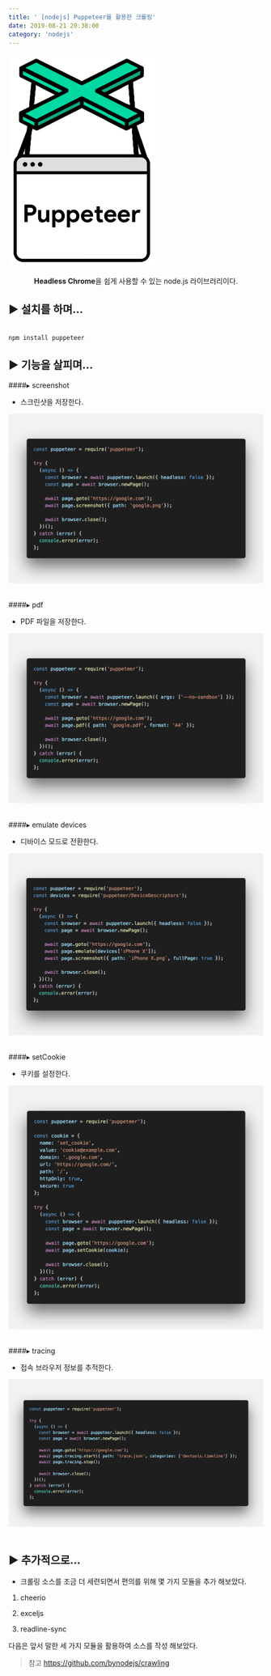 ```yaml
---
title: ' [nodejs] Puppeteer를 활용한 크롤링'
date: 2019-08-21 20:38:00
category: 'nodejs'
---
```


![](../../../assets/nodejs/puppeteer/nodejs.puppeteer.png)
  
<center><strong>Headless Chrome</strong>을 쉽게 사용할 수 있는 node.js 라이브러리이다.</center>

▶︎ 설치를 하며...
-------------
```sh

npm install puppeteer

```

▶︎ 기능을 살피며...
-------------

####▸ screenshot
*   스크린샷을 저장한다.<br />

![](../../../assets/nodejs/puppeteer/nodejs.puppeteer.1.png)
<br /><br />

####▸ pdf
*   PDF 파일을 저장한다.<br />

![](../../../assets/nodejs/puppeteer/nodejs.puppeteer.2.png)
<br /><br />

####▸ emulate devices
*   디바이스 모드로 전환한다.<br />

![](../../../assets/nodejs/puppeteer/nodejs.puppeteer.3.png)
<br /><br />

####▸ setCookie
*   쿠키를 설정한다.<br />

![](../../../assets/nodejs/puppeteer/nodejs.puppeteer.4.png)
<br /><br />

####▸ tracing
*   접속 브라우저 정보를 추적한다.<br />  

![](../../../assets/nodejs/puppeteer/nodejs.puppeteer.5.png)
<br /><br />

▶︎ 추가적으로...
-----------

- 크롤링 소스를 조금 더 세련되면서 편의를 위해 몇 가지 모듈을 추가 해보았다.

1. cheerio

2. exceljs

3. readline-sync

다음은 앞서 말한 세 가지 모듈을 활용하여 소스를 작성 해보았다. 

> 참고  https://github.com/bynodejs/crawling
